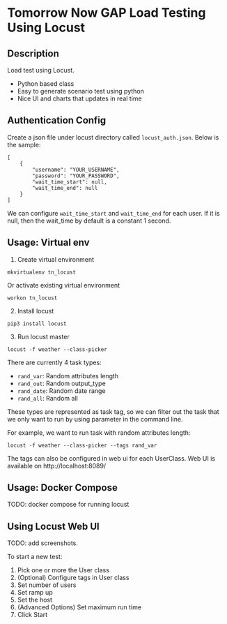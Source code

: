 # Tomorrow Now GAP Load Testing Using Locust

## Description

Load test using Locust.

- Python based class
- Easy to generate scenario test using python
- Nice UI and charts that updates in real time


## Authentication Config

Create a json file under locust directory called `locust_auth.json`.
Below is the sample:

```
[
    {
        "username": "YOUR_USERNAME",
        "password": "YOUR_PASSWORD",
        "wait_time_start": null,
        "wait_time_end": null
    }
]
```

We can configure `wait_time_start` and `wait_time_end` for each user. If it is null, then the wait_time by default is a constant 1 second. 


## Usage: Virtual env

1. Create virtual environment
```
mkvirtualenv tn_locust
```

Or activate existing virtual environment
```
workon tn_locust
```

2. Install locust
```
pip3 install locust
```

3. Run locust master
```
locust -f weather --class-picker
```

There are currently 4 task types:
- `rand_var`: Random attributes length
- `rand_out`: Random output_type
- `rand_date`: Random date range
- `rand_all`: Random all

These types are represented as task tag, so we can filter out the task that we only want to run by using parameter in the command line.

For example, we want to run task with random attributes length:
```
locust -f weather --class-picker --tags rand_var
```

The tags can also be configured in web ui for each UserClass.
Web UI is available on http://localhost:8089/


## Usage: Docker Compose

TODO: docker compose for running locust


## Using Locust Web UI

TODO: add screenshots.

To start a new test:
1. Pick one or more the User class
2. (Optional) Configure tags in User class 
3. Set number of users
4. Set ramp up
5. Set the host
6. (Advanced Options) Set maximum run time
7. Click Start
